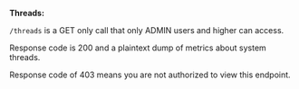 **Threads:**

`/threads` is a GET only call that only ADMIN users and higher can access.

Response code is 200 and a plaintext dump of metrics about system threads.

Response code of 403 means you are not authorized to view this endpoint.